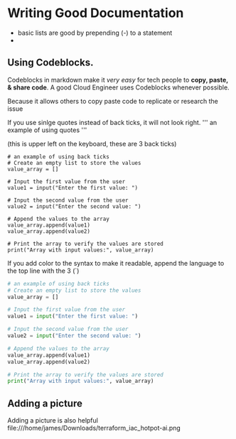 # Writing Good Documentation
- basic lists are good by prepending (-) to a statement
- 
## Using Codeblocks.

Codeblocks in markdown make it *very easy* for tech people to **copy, paste, & share code**.
A good Cloud Engineer uses Codeblocks whenever possible.

Because it allows others to copy paste code to replicate or research the issue

If you use sinlge quotes instead of back ticks, it will not look right.
'''
an example of using quotes
'''


(this is upper left on the keyboard, these are 3 back ticks)
```
# an example of using back ticks
# Create an empty list to store the values
value_array = []

# Input the first value from the user
value1 = input("Enter the first value: ")

# Input the second value from the user
value2 = input("Enter the second value: ")

# Append the values to the array
value_array.append(value1)
value_array.append(value2)

# Print the array to verify the values are stored
print("Array with input values:", value_array)
```
If you add color to the syntax to make it readable, append the language to the top line with the 3 (`)
```Python
# an example of using back ticks
# Create an empty list to store the values
value_array = []

# Input the first value from the user
value1 = input("Enter the first value: ")

# Input the second value from the user
value2 = input("Enter the second value: ")

# Append the values to the array
value_array.append(value1)
value_array.append(value2)

# Print the array to verify the values are stored
print("Array with input values:", value_array)
```
## Adding a picture 
Adding a picture is also helpful
file:///home/james/Downloads/terraform_iac_hotpot-ai.png


